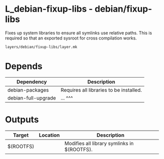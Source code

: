 # L_debian-fixup-libs - debian/fixup-libs

Fixes up system libraries to ensure all symlinks use relative paths.
This is required so that an exported sysroot for cross compilation works.

```
layers/debian/fixup-libs/layer.mk
```

# Depends

| Dependency          | Description                             |
| ------------------- | --------------------------------------- |
| debian-packages     | Requires all libraries to be installed. |
| debian-full-upgrade | ... ^^^                                 |

# Outputs

| Target    | Location | Description                                 |
| --------- | -------- | ------------------------------------------- |
| $(ROOTFS) |          | Modifies all library symlinks in $(ROOTFS). |
